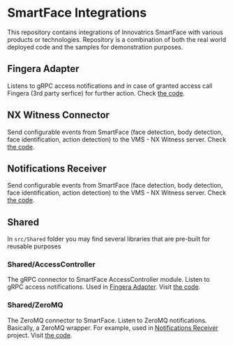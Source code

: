 # SmartFace Integrations

This repository contains integrations of Innovatrics SmartFace with various products or technologies.
Repository is a combination of both the real world deployed code and the samples for demonstration purposes.

## Fingera Adapter
Listens to gRPC access notifications and in case of granted access call Fingera (3rd party serfice) for further action.
Check <a href="src/FingeraAdapter" >the code</a>.

## NX Witness Connector
Send configurable events from SmartFace (face detection, body detection, face identification, action detection) to the VMS - NX Witness server. Check <a href="src/NX-witness-connector" >the code</a>.

## Notifications Receiver
Send configurable events from SmartFace (face detection, body detection, face identification, action detection) to the VMS - NX Witness server. Check <a href="src/NotificationsReceiver" >the code</a>.

## Shared
In `src/Shared` folder you may find several libraries that are pre-built for reusable purposes

### Shared/AccessController
The gRPC connector to SmartFace AccessController module. Listen to gRPC access notifications. Used in <a href="src/FingeraAdapter" >Fingera Adapter</a>. Visit <a href="src/Shared/AccessController" >the code</a>.

### Shared/ZeroMQ
The ZeroMQ connector to SmartFace. Listen to ZeroMQ notifications. Basically, a ZeroMQ wrapper. For example, used in <a href="src/NotificationsReceiver" >Notifications Receiver</a> project. Visit <a href="src/Shared/ZeroMQ" >the code</a>.